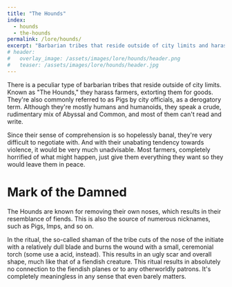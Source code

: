 ```yaml
---
title: "The Hounds"
index:
  - hounds
  - the-hounds
permalink: /lore/hounds/
excerpt: "Barbarian tribes that reside outside of city limits and harass farmers, extorting them for food."
# header:
#   overlay_image: /assets/images/lore/hounds/header.png
#   teaser: /assets/images/lore/hounds/header.jpg
---
```


There is a peculiar type of barbarian tribes that reside outside of city limits. Known as "The Hounds," they harass farmers, extorting them for goods. They're also commonly referred to as Pigs by city officials, as a derogatory term. Although they're mostly humans and humanoids, they speak a crude, rudimentary mix of Abyssal and Common, and most of them can't read and write. 

Since their sense of comprehension is so hopelessly banal, they're very difficult to negotiate with. And with their unabating tendency towards violence, it would be very much unadvisable. Most farmers, completely horrified of what might happen, just give them everything they want so they would leave them in peace.

# Mark of the Damned
The Hounds are known for removing their own noses, which results in their resemblance of fiends. This is also the source of numerous nicknames, such as Pigs, Imps, and so on.

In the ritual, the so-called shaman of the tribe cuts of the nose of the initiate with a relatively dull blade and burns the wound with a small, ceremonial torch (some use a acid, instead). This results in an ugly scar and overall shape, much like that of a fiendish creature. This ritual results in absolutely no connection to the fiendish planes or to any otherworldly patrons. It's completely meaningless in any sense that even barely matters.